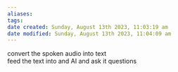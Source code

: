 ```yaml
---
aliases: 
tags: 
date created: Sunday, August 13th 2023, 11:03:19 am
date modified: Sunday, August 13th 2023, 11:04:09 am
---
```

convert the spoken audio into text  
feed the text into and AI and ask it questions